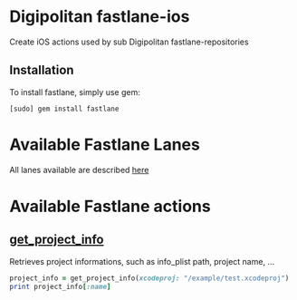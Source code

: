 Digipolitan fastlane-ios
================

Create iOS actions used by sub Digipolitan fastlane-repositories

## Installation
To install fastlane, simply use gem:

```
[sudo] gem install fastlane
```

# Available Fastlane Lanes
All lanes available are described [here](fastlane/README.md)

# Available Fastlane actions

## [get_project_info](fastlane/actions/get_project_info.rb)

Retrieves project informations, such as info_plist path, project name, ...

```Ruby
project_info = get_project_info(xcodeproj: "/example/test.xcodeproj")
print project_info[:name]
```
